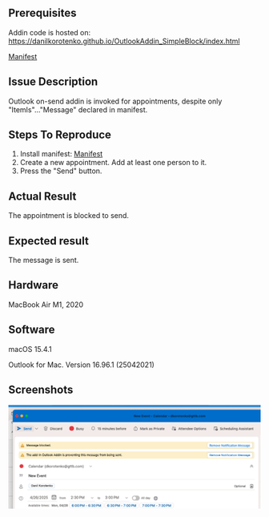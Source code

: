 Prerequisites
-------------
Addin code is hosted on: https://danilkorotenko.github.io/OutlookAddin_SimpleBlock/index.html

[Manifest](/manifest.xml)

Issue Description
-----------------
Outlook on-send addin is invoked for appointments, despite only "ItemIs"..."Message" declared in manifest.

Steps To Reproduce
------------------
1. Install manifest: [Manifest](/manifest.xml)
2. Create a new appointment. Add at least one person to it.
3. Press the "Send" button.

Actual Result
-------------
The appointment is blocked to send.

Expected result
---------------
The message is sent.

Hardware
--------
MacBook Air M1, 2020

Software
--------
macOS 15.4.1

Outlook for Mac. Version 16.96.1 (25042021)

Screenshots
-----------
![](/Screenshot1.png)
